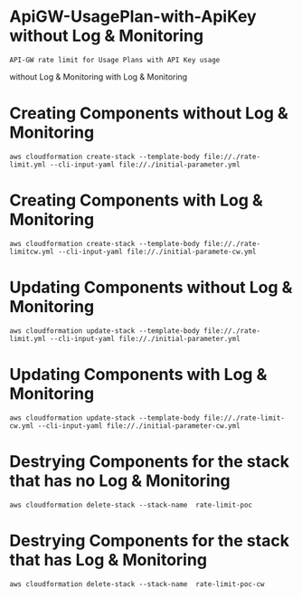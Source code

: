 # ApiGW-UsagePlan-with-ApiKey without Log & Monitoring
```
API-GW rate limit for Usage Plans with API Key usage
```
without Log & Monitoring with Log & Monitoring


# Creating Components without Log & Monitoring
```
aws cloudformation create-stack --template-body file://./rate-limit.yml --cli-input-yaml file://./initial-parameter.yml
```

# Creating Components with Log & Monitoring
```
aws cloudformation create-stack --template-body file://./rate-limitcw.yml --cli-input-yaml file://./initial-paramete-cw.yml
```

# Updating Components without Log & Monitoring
```
aws cloudformation update-stack --template-body file://./rate-limit.yml --cli-input-yaml file://./initial-parameter.yml
```
# Updating Components with Log & Monitoring
```
aws cloudformation update-stack --template-body file://./rate-limit-cw.yml --cli-input-yaml file://./initial-parameter-cw.yml
```

# Destrying Components for the stack that has no Log & Monitoring
```
aws cloudformation delete-stack --stack-name  rate-limit-poc
```

# Destrying Components for the stack that has Log & Monitoring
```
aws cloudformation delete-stack --stack-name  rate-limit-poc-cw
```
